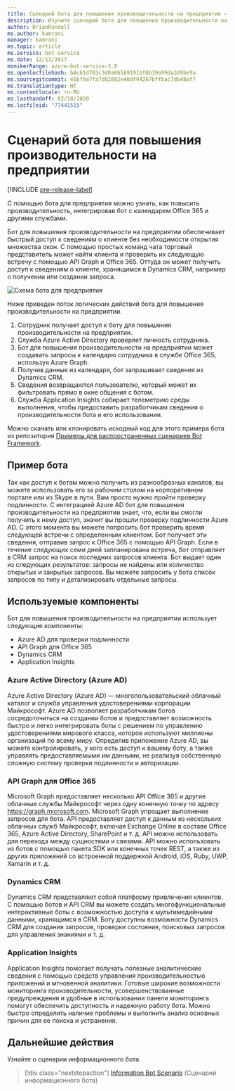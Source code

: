 ```yaml
---
title: Сценарий бота для повышения производительности на предприятии — Служба Azure Bot
description: Изучите сценарий бота для повышения производительности на предприятии с помощью Bot Framework.
author: BrianRandell
ms.author: kamrani
manager: kamrani
ms.topic: article
ms.service: bot-service
ms.date: 12/13/2017
monikerRange: azure-bot-service-3.0
ms.openlocfilehash: b4c61d703c3d0a6b5b9191bf8b39a99da3d9be9a
ms.sourcegitcommit: e5bf9a7fa7d82802e40df94267bffbac7db48af7
ms.translationtype: HT
ms.contentlocale: ru-RU
ms.lasthandoff: 02/18/2020
ms.locfileid: "77441515"
---
```

# <a name="enterprise-productivity-bot-scenario"></a>Сценарий бота для повышения производительности на предприятии

[!INCLUDE [pre-release-label](includes/pre-release-label-v3.md)]

С помощью бота для предприятия можно узнать, как повысить производительность, интегрировав бот с календарем Office 365 и другими службами.

Бот для повышения производительности на предприятии обеспечивает быстрый доступ к сведениям о клиенте без необходимости открытия множества окон. С помощью простых команд чата торговый представитель может найти клиента и проверить их следующую встречу с помощью API Graph и Office 365. Оттуда он может получить доступ к сведениям о клиенте, хранящимся в Dynamics CRM, например о получении или создании запроса.

![Схема бота для предприятия](~/media/scenarios/bot-service-scenario-enterprise-bot.png)

Ниже приведен поток логических действий бота для повышения производительности на предприятии.

1. Сотрудник получает доступ к боту для повышения производительности на предприятии.
2. Служба Azure Active Directory проверяет личность сотрудника.
3. Бот для повышения производительности на предприятии может создавать запросы к календарю сотрудника в службе Office 365, используя Azure Graph.
4. Получив данные из календаря, бот запрашивает сведения из Dynamics CRM.
5. Сведения возвращаются пользователю, который может их фильтровать прямо в окне общения с ботом.
6. Служба Application Insights собирает телеметрию среды выполнения, чтобы предоставить разработчикам сведения о производительности бота и его использовании.

Можно скачать или клонировать исходный код для этого примера бота из репозитория [Примеры для распространенных сценариев Bot Framework](https://aka.ms/abs-scenarios).

## <a name="sample-bot"></a>Пример бота
Так как доступ к ботам можно получить из разнообразных каналов, вы можете использовать его за рабочим столом на корпоративном портале или из Skype в пути. Вам просто нужно пройти проверку подлинности. С интеграцией Azure AD бот для повышения производительности на предприятии знает, что, если вы смогли получить к нему доступ, значит вы прошли проверку подлинности Azure AD. С этого момента вы можете попросить бот проверить время следующей встречи с определенным клиентом. Бот получает эти сведения, отправив запрос к Office 365 с помощью API Graph. Если в течение следующих семи дней запланирована встреча, бот отправляет в CRM запрос на поиск последних запросов клиента. Бот выдает один из следующих результатов: запросы не найдены или количество открытых и закрытых запросов. Вы можете запросить у бота список запросов по типу и детализировать отдельные запросы.

## <a name="components-youll-use"></a>Используемые компоненты
Бот для повышения производительности на предприятии использует следующие компоненты:
-   Azure AD для проверки подлинности
-   API Graph для Office 365
-   Dynamics CRM
-   Application Insights

### <a name="azure-active-directory-azure-ad"></a>Azure Active Directory (Azure AD)
Azure Active Directory (Azure AD) — многопользовательский облачный каталог и служба управления удостоверениями корпорации Майкрософт. Azure AD позволяет разработчикам ботов сосредоточиться на создании ботов и предоставляет возможность быстро и легко интегрировать боты с решением по управлению удостоверениями мирового класса, которое используют миллионы организаций по всему миру. Определив приложение Azure AD, вы можете контролировать, у кого есть доступ к вашему боту, а также управлять предоставляемыми им данными, не реализуя собственную сложную систему проверки подлинности и авторизации.

### <a name="graph-api-to-office-365"></a>API Graph для Office 365
Microsoft Graph предоставляет несколько API Office 365 и другие облачные службы Майкрософт через одну конечную точку по адресу https://graph.microsoft.com. Microsoft Graph упрощает выполнение запросов для бота. API предоставляет доступ к данным из нескольких облачных служб Майкрософт, включая Exchange Online в составе Office 365, Azure Active Directory, SharePoint и т. д. API можно использовать для перехода между сущностями и связями. API можно использовать из ботов с помощью пакета SDK или конечных точек REST, а также из других приложений со встроенной поддержкой Android, iOS, Ruby, UWP, Xamarin и т. д.

### <a name="dynamics-crm"></a>Dynamics CRM
Dynamics CRM представляют собой платформу привлечения клиентов. С помощью ботов и API CRM вы можете создать многофункциональные интерактивные боты с возможностью доступа к мультимедийными данными, хранящимся в CRM. Боту доступны возможности Dynamics CRM для создания запросов, проверки состояния, поисковых запросов для управления знаниями и т. д.

### <a name="application-insights"></a>Application Insights
Application Insights помогает получать полезные аналитические сведения с помощью средств управления производительностью приложений и мгновенной аналитики. Готовые широкие возможности мониторинга производительности, усовершенствованные предупреждения и удобные в использовании панели мониторинга помогут обеспечить доступность и надежную работу бота. Можно быстро определить наличие проблемы и выполнить анализ основных причин для ее поиска и устранения.

## <a name="next-steps"></a>Дальнейшие действия
Узнайте о сценарии информационного бота.

> [!div class="nextstepaction"]
> [Information Bot Scenario](bot-service-scenario-informational.md) (Сценарий информационного бота)
